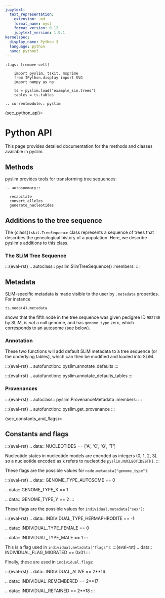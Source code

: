 ```yaml
---
jupytext:
  text_representation:
    extension: .md
    format_name: myst
    format_version: 0.12
    jupytext_version: 1.9.1
kernelspec:
  display_name: Python 3
  language: python
  name: python3
---
```


```{code-cell}
:tags: [remove-cell]

    import pyslim, tskit, msprime
    from IPython.display import SVG
    import numpy as np

    ts = pyslim.load("example_sim.trees")
    tables = ts.tables
```

```{eval-rst}
.. currentmodule:: pyslim
```


(sec_python_api)=

# Python API

This page provides detailed documentation for the methods and classes
available in pyslim.

## Methods

pyslim provides tools for transforming tree sequences:


```{eval-rst}
.. autosummary::

  recapitate
  convert_alleles
  generate_nucleotides
```



## Additions to the tree sequence

The {class}`tskit.TreeSequence` class represents a sequence of trees
that describes the genealogical history of a population.
Here, we describe pyslim's additions to this class.


### The SLiM Tree Sequence


:::{eval-rst}
.. autoclass:: pyslim.SlimTreeSequence()
    :members:
:::


## Metadata

SLiM-specific metadata is made visible to the user by ``.metadata`` properties.
For instance:
```{code-cell}
ts.node(4).metadata
```
shows that the fifth node in the tree sequence was given pedigree ID ``982740`` by SLiM,
is *not* a null genome, and has ``genome_type`` zero, which corresponds to an autosome 
(see below).


### Annotation

These two functions will add default SLiM metadata to a tree sequence (or the
underlying tables), which can then be modified and loaded into SLiM.

:::{eval-rst}
.. autofunction:: pyslim.annotate_defaults
:::

:::{eval-rst}
.. autofunction:: pyslim.annotate_defaults_tables
:::


### Provenances

:::{eval-rst}
.. autoclass:: pyslim.ProvenanceMetadata
   :members:
:::

:::{eval-rst}
.. autofunction:: pyslim.get_provenance
:::


(sec_constants_and_flags)=

## Constants and flags


:::{eval-rst}
.. data:: NUCLEOTIDES == ['A', 'C', 'G', 'T']

   Nucleotide states in nucleotide models are encoded as integers (0, 1, 2, 3),
   so a nucleotide encoded as ``k`` refers to nucleotide
   ``pyslim.NUCLEOTIDES[k]``.
:::

These flags are the possible values for ``node.metadata["genome_type"]``:

:::{eval-rst}
.. data:: GENOME_TYPE_AUTOSOME == 0

.. data:: GENOME_TYPE_X == 1

.. data:: GENOME_TYPE_Y == 2
:::


These flags are the possible values for ``individual.metadata["sex"]``:

:::{eval-rst}
.. data:: INDIVIDUAL_TYPE_HERMAPHRODITE == -1

.. data:: INDIVIDUAL_TYPE_FEMALE == 0

.. data:: INDIVIDUAL_TYPE_MALE == 1
:::

This is a flag used in ``individual.metadata["flags"]``:
:::{eval-rst}
.. data:: INDIVIDUAL_FLAG_MIGRATED == 0x01
:::

Finally, these are used in ``individual.flags``:

:::{eval-rst}
.. data:: INDIVIDUAL_ALIVE == 2**16

.. data:: INDIVIDUAL_REMEMBERED == 2**17

.. data:: INDIVIDUAL_RETAINED == 2**18
:::

